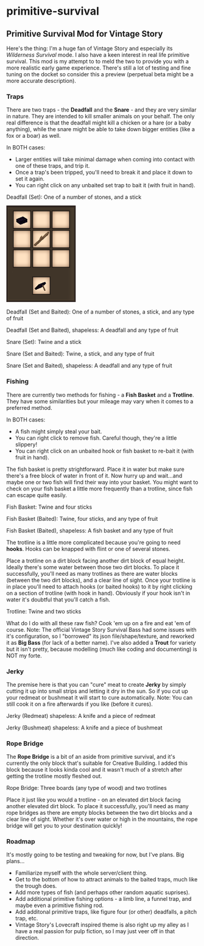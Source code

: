 # primitive-survival
<h2>Primitive Survival Mod for Vintage Story</h2>

Here's the thing:  I'm a huge fan of Vintage Story and especially its <i>Wilderness Survival</i> mode.  I also have a keen interest in real life primitive survival. This mod is my attempt to to meld the two to provide you with a more realistic early game experience.  There's still a lot of testing and fine tuning on the docket so consider this a preview (perpetual beta might be a more accurate description).

<h3>Traps</h3>

There are two traps - the <b>Deadfall</b> and the <b>Snare</b> - and they are very similar in nature.  They are intended to kill smaller animals on your behalf.  The only real difference is that the deadfall might kill a chicken or a hare (or a baby anything), while the snare might be able to take down bigger entities (like a fox or a boar) as well.

In BOTH cases:

 - Larger entities will take minimal damage when coming into contact with one of these traps, and trip it.  
 - Once a trap's been tripped, you'll need to break it and place it down to set it again.
 - You can right click on any unbaited set trap to bait it (with fruit in hand).

Deadfall (Set): One of a number of stones, and a stick

![Deadfall Set](docs/deadfall.png)

Deadfall (Set and Baited): One of a number of stones, a stick, and any type of fruit
<recipe>

Deadfall (Set and Baited), shapeless: A deadfall and any type of fruit
<recipe>

Snare (Set): Twine and a stick
<recipe>

Snare (Set and Baited): Twine, a stick, and any type of fruit
<recipe>

Snare (Set and Baited), shapeless: A deadfall and any type of fruit
<recipe>


<h3>Fishing</h3>

There are currently two methods for fishing - a <b>Fish Basket</b> and a <b>Trotline</b>.  They have some similarities but your mileage may vary when it comes to a preferred method.

In BOTH cases:

 - A fish might simply steal your bait.
 - You can right click to remove fish.  Careful though, they're a little slippery!
 - You can right click on an unbaited hook or fish basket to re-bait it (with fruit in hand).

The fish basket is pretty strightforward.  Place it in water but make sure there's a free block of water in front of it.  Now hurry up and wait...and maybe one or two fish will find their way into your basket.  You might want to check on your fish basket a little more frequently than a trotline, since fish can escape quite easily.

Fish Basket: Twine and four sticks
<recipe>

Fish Basket (Baited): Twine, four sticks, and any type of fruit
<recipe>

Fish Basket (Baited), shapeless: A fish basket and any type of fruit
<recipe>

The trotline is a little more complicated because you're going to need <b>hooks</b>.  Hooks can be knapped with flint or one of several stones.

<knapping>

Place a trotline on a dirt block facing another dirt block of equal height.  Ideally there's some water between those two dirt blocks.  To place it successfully, you'll need as many trotlines as there are water blocks (between the two dirt blocks), and a clear line of sight.  Once your trotline is in place you'll need to attach hooks (or baited hooks) to it by right clicking on a section of trotline (with hook in hand).  Obviously if your hook isn't in water it's doubtful that you'll catch a fish.

Trotline: Twine and two sticks
<recipe>


What do I do with all these raw fish?  Cook 'em up on a fire and eat 'em of course.  Note: The official Vintage Story Survival Bass had some issues with it's configuration, so I "borrowed" its json file/shape/texture, and reworked it as <b>Big Bass</b> (for lack of a better name).  I've also added a <b>Trout</b> for variety but it isn't pretty, because modelling (much like coding and documenting) is NOT my forte.

<h3>Jerky</h3>

The premise here is that you can "cure" meat to create <b>Jerky</b> by simply cutting it up into small strips and letting it dry in the sun.  So if you cut up your redmeat or bushmeat it will start to cure automatically.  Note: You can still cook it on a fire afterwards if you like (before it cures).

Jerky (Redmeat) shapeless: A knife and a piece of redmeat
<recipe>

Jerky (Bushmeat) shapeless: A knife and a piece of bushmeat
<recipe>


<h3>Rope Bridge</h3>

The <b>Rope Bridge</b> is a bit of an aside from primitive survival, and it's currently the only block that's suitable for Creative Building.  I added this block because it looks kinda cool and it wasn't much of a stretch after getting the trotline mostly fleshed out.

Rope Bridge: Three boards (any type of wood) and two trotlines
<Recipe>

Place it just like you would a trotline - on an elevated dirt block facing another elevated dirt block.  To place it successfully, you'll need as many rope bridges as there are empty blocks between the two dirt blocks and a clear line of sight. Whether it's over water or high in the mountains, the rope bridge will get you to your destination quickly!


<h3>Roadmap</h3>

It's mostly going to be testing and tweaking for now, but I've plans.  Big plans...

 - Familiarize myself with the whole server/client thing.
 - Get to the bottom of how to attract animals to the baited traps, much like the trough does.
 - Add more types of fish (and perhaps other random aquatic suprises).
 - Add additional primitive fishing options - a limb line, a funnel trap, and maybe even a primitive fishing rod.
 - Add additonal primitive traps, like figure four (or other) deadfalls, a pitch trap, etc. 
 - Vintage Story's Lovecraft inspired theme is also right up my alley as I have a real passion for pulp fiction, so I may just veer off in that direction.
